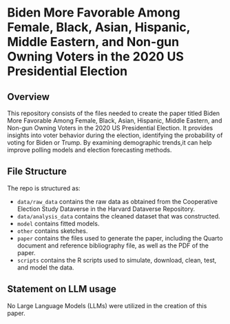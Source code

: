 # Biden More Favorable Among Female, Black, Asian, Hispanic, Middle Eastern, and Non-gun Owning Voters in the 2020 US Presidential Election

## Overview

This repository consists of the files needed to create the paper titled Biden More Favorable Among Female, Black, Asian, Hispanic, Middle Eastern, and Non-gun Owning Voters in the 2020 US Presidential Election. It provides insights into voter behavior during the election, identifying the probability of voting for Biden or Trump. By examining demographic trends,it can help improve polling models and election forecasting methods.  

## File Structure

The repo is structured as:

-   `data/raw_data` contains the raw data as obtained from the Cooperative Election Study Dataverse in the Harvard Dataverse Repository.
-   `data/analysis_data` contains the cleaned dataset that was constructed.
-   `model` contains fitted models. 
-   `other` contains sketches.
-   `paper` contains the files used to generate the paper, including the Quarto document and reference bibliography file, as well as the PDF of the paper. 
-   `scripts` contains the R scripts used to simulate, download, clean, test, and model the data.


## Statement on LLM usage

No Large Language Models (LLMs) were utilized in the creation of this paper.
